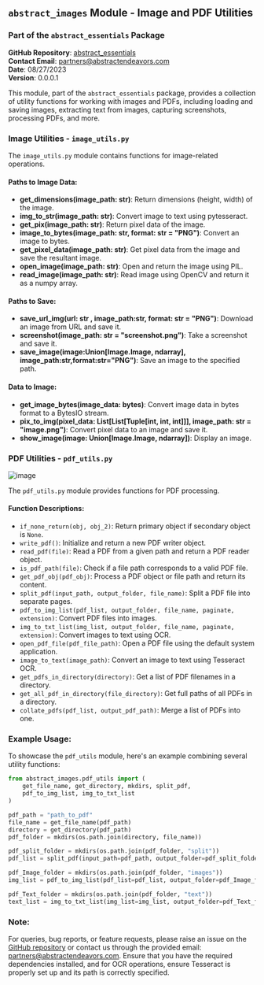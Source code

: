 ## `abstract_images` Module - Image and PDF Utilities

### Part of the `abstract_essentials` Package

**GitHub Repository**: [abstract_essentials](https://github.com/AbstractEndeavors/abstract_essentials/tree/main/abstract_images)  
**Contact Email**: [partners@abstractendeavors.com](mailto:partners@abstractendeavors.com)  
**Date**: 08/27/2023  
**Version**: 0.0.0.1  

This module, part of the `abstract_essentials` package, provides a collection of utility functions for working with images and PDFs, including loading and saving images, extracting text from images, capturing screenshots, processing PDFs, and more.

### Image Utilities - `image_utils.py`

The `image_utils.py` module contains functions for image-related operations.

#### Paths to Image Data:

- **get_dimensions(image_path: str)**: Return dimensions (height, width) of the image.
- **img_to_str(image_path: str)**: Convert image to text using pytesseract.
- **get_pix(image_path: str)**: Return pixel data of the image.
- **image_to_bytes(image_path: str, format: str = "PNG")**: Convert an image to bytes.
- **get_pixel_data(image_path: str)**: Get pixel data from the image and save the resultant image.
- **open_image(image_path: str)**: Open and return the image using PIL.
- **read_image(image_path: str)**: Read image using OpenCV and return it as a numpy array.

#### Paths to Save:

- **save_url_img(url: str , image_path:str, format: str = "PNG")**: Download an image from URL and save it.
- **screenshot(image_path: str = "screenshot.png")**: Take a screenshot and save it.
- **save_image(image:Union[Image.Image, ndarray], image_path:str,format:str="PNG")**: Save an image to the specified path.

#### Data to Image:

- **get_image_bytes(image_data: bytes)**: Convert image data in bytes format to a BytesIO stream.
- **pix_to_img(pixel_data: List[List[Tuple[int, int, int]]], image_path: str = "image.png")**: Convert pixel data to an image and save it.
- **show_image(image: Union[Image.Image, ndarray])**: Display an image.

### PDF Utilities - `pdf_utils.py`
![image](https://github.com/AbstractEndeavors/abstract_essentials/assets/57512254/2cc6874f-b22a-4a3c-82da-0ebb8ee739cd)

The `pdf_utils.py` module provides functions for PDF processing.

#### Function Descriptions:

- `if_none_return(obj, obj_2)`: Return primary object if secondary object is `None`.
- `write_pdf()`: Initialize and return a new PDF writer object.
- `read_pdf(file)`: Read a PDF from a given path and return a PDF reader object.
- `is_pdf_path(file)`: Check if a file path corresponds to a valid PDF file.
- `get_pdf_obj(pdf_obj)`: Process a PDF object or file path and return its content.
- `split_pdf(input_path, output_folder, file_name)`: Split a PDF file into separate pages.
- `pdf_to_img_list(pdf_list, output_folder, file_name, paginate, extension)`: Convert PDF files into images.
- `img_to_txt_list(img_list, output_folder, file_name, paginate, extension)`: Convert images to text using OCR.
- `open_pdf_file(pdf_file_path)`: Open a PDF file using the default system application.
- `image_to_text(image_path)`: Convert an image to text using Tesseract OCR.
- `get_pdfs_in_directory(directory)`: Get a list of PDF filenames in a directory.
- `get_all_pdf_in_directory(file_directory)`: Get full paths of all PDFs in a directory.
- `collate_pdfs(pdf_list, output_pdf_path)`: Merge a list of PDFs into one.

### Example Usage:

To showcase the `pdf_utils` module, here's an example combining several utility functions:

```python
from abstract_images.pdf_utils import (
    get_file_name, get_directory, mkdirs, split_pdf, 
    pdf_to_img_list, img_to_txt_list
)

pdf_path = "path_to_pdf"
file_name = get_file_name(pdf_path)
directory = get_directory(pdf_path)
pdf_folder = mkdirs(os.path.join(directory, file_name))

pdf_split_folder = mkdirs(os.path.join(pdf_folder, "split"))
pdf_list = split_pdf(input_path=pdf_path, output_folder=pdf_split_folder, file_name=file_name)

pdf_Image_folder = mkdirs(os.path.join(pdf_folder, "images"))
img_list = pdf_to_img_list(pdf_list=pdf_list, output_folder=pdf_Image_folder, paginate=False, extension="png")

pdf_Text_folder = mkdirs(os.path.join(pdf_folder, "text"))
text_list = img_to_txt_list(img_list=img_list, output_folder=pdf_Text_folder, paginate=False, extension="txt")
```

### Note:

For queries, bug reports, or feature requests, please raise an issue on the [GitHub repository](https://github.com/AbstractEndeavors/abstract_essentials/tree/main/abstract_images) or contact us through the provided email: [partners@abstractendeavors.com](mailto:partners@abstractendeavors.com). Ensure that you have the required dependencies installed, and for OCR operations, ensure Tesseract is properly set up and its path is correctly specified.
